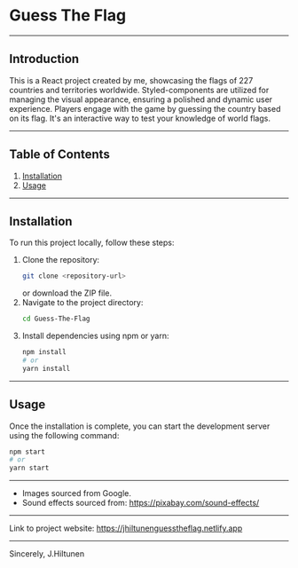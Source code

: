 # Guess The Flag

---

## Introduction

This is a React project created by me, showcasing the flags of 227 countries and territories worldwide. Styled-components are utilized for managing the visual appearance, ensuring a polished and dynamic user experience. Players engage with the game by guessing the country based on its flag. It's an interactive way to test your knowledge of world flags.

---

## Table of Contents

1. [Installation](#installation)
2. [Usage](#usage)

---

## Installation

To run this project locally, follow these steps:

1. Clone the repository:
   ```bash
   git clone <repository-url>
   ```
   or download the ZIP file.
2. Navigate to the project directory:
   ```bash
   cd Guess-The-Flag
   ```
3. Install dependencies using npm or yarn:
   ```bash
   npm install
   # or
   yarn install
   ```

---

## Usage

Once the installation is complete, you can start the development server using the following command:

```bash
npm start
# or
yarn start
```

---

- Images sourced from Google.
- Sound effects sourced from: https://pixabay.com/sound-effects/

---

Link to project website: https://jhiltunenguesstheflag.netlify.app

---

Sincerely,
J.Hiltunen

